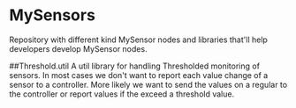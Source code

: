 # MySensors
Repository with different kind MySensor nodes and libraries that'll help developers develop MySensor nodes.

##Threshold.util
A util library for handling Thresholded monitoring of sensors. In most cases we don't want to report each value change of a sensor to a controller. More likely we want to send the values on a regular to the controller or report values if the exceed a threshold value.
